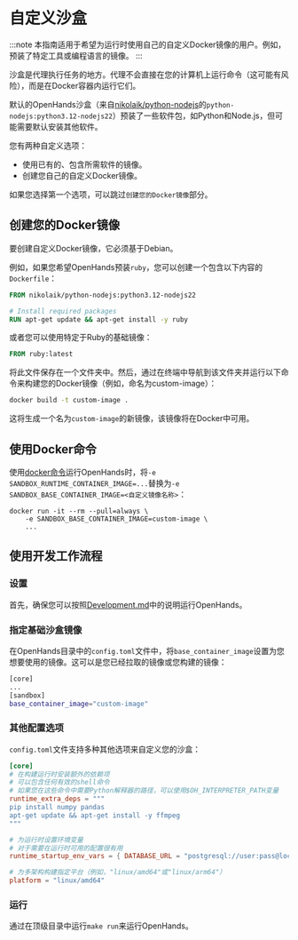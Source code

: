 # 自定义沙盒

:::note
本指南适用于希望为运行时使用自己的自定义Docker镜像的用户。例如，预装了特定工具或编程语言的镜像。
:::

沙盒是代理执行任务的地方。代理不会直接在您的计算机上运行命令（这可能有风险），而是在Docker容器内运行它们。

默认的OpenHands沙盒（来自[nikolaik/python-nodejs](https://hub.docker.com/r/nikolaik/python-nodejs)的`python-nodejs:python3.12-nodejs22`）预装了一些软件包，如Python和Node.js，但可能需要默认安装其他软件。

您有两种自定义选项：

- 使用已有的、包含所需软件的镜像。
- 创建您自己的自定义Docker镜像。

如果您选择第一个选项，可以跳过`创建您的Docker镜像`部分。

## 创建您的Docker镜像

要创建自定义Docker镜像，它必须基于Debian。

例如，如果您希望OpenHands预装`ruby`，您可以创建一个包含以下内容的`Dockerfile`：

```dockerfile
FROM nikolaik/python-nodejs:python3.12-nodejs22

# Install required packages
RUN apt-get update && apt-get install -y ruby
```

或者您可以使用特定于Ruby的基础镜像：

```dockerfile
FROM ruby:latest
```

将此文件保存在一个文件夹中。然后，通过在终端中导航到该文件夹并运行以下命令来构建您的Docker镜像（例如，命名为custom-image）：
```bash
docker build -t custom-image .
```

这将生成一个名为`custom-image`的新镜像，该镜像将在Docker中可用。

## 使用Docker命令

使用[docker命令](/modules/usage/installation#start-the-app)运行OpenHands时，将`-e SANDBOX_RUNTIME_CONTAINER_IMAGE=...`替换为`-e SANDBOX_BASE_CONTAINER_IMAGE=<自定义镜像名称>`：

```commandline
docker run -it --rm --pull=always \
    -e SANDBOX_BASE_CONTAINER_IMAGE=custom-image \
    ...
```

## 使用开发工作流程

### 设置

首先，确保您可以按照[Development.md](https://github.com/All-Hands-AI/OpenHands/blob/main/Development.md)中的说明运行OpenHands。

### 指定基础沙盒镜像

在OpenHands目录中的`config.toml`文件中，将`base_container_image`设置为您想要使用的镜像。这可以是您已经拉取的镜像或您构建的镜像：

```bash
[core]
...
[sandbox]
base_container_image="custom-image"
```

### 其他配置选项

`config.toml`文件支持多种其他选项来自定义您的沙盒：

```toml
[core]
# 在构建运行时安装额外的依赖项
# 可以包含任何有效的shell命令
# 如果您在这些命令中需要Python解释器的路径，可以使用$OH_INTERPRETER_PATH变量
runtime_extra_deps = """
pip install numpy pandas
apt-get update && apt-get install -y ffmpeg
"""

# 为运行时设置环境变量
# 对于需要在运行时可用的配置很有用
runtime_startup_env_vars = { DATABASE_URL = "postgresql://user:pass@localhost/db" }

# 为多架构构建指定平台（例如，"linux/amd64"或"linux/arm64"）
platform = "linux/amd64"
```

### 运行

通过在顶级目录中运行```make run```来运行OpenHands。
